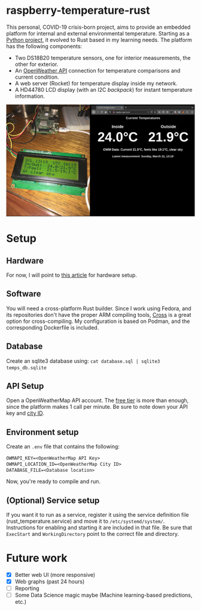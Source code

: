 # raspberry-temperature-rust

This personal, COVID-19 crisis-born project, aims to provide an embedded
platform for internal and external environmental temperature. Starting as a
[Python project](https://github.com/injcristianrojas/raspberrypi_temperature),
it evolved to Rust based in my learning needs. The platform has
the following components:

* Two DS18B20 temperature sensors, one for interior measurements, the other for
exterior.
* An [OpenWeather API](https://openweathermap.org/api) connection for temperature comparisons and current
condition.
* A web server (Rocket) for temperature display inside my network.
* A HD44780 LCD display (with an I2C _backpack_) for instant temperature
information.

![alt text](shots.png)

# Setup

## Hardware

For now, I will point to
[this article](https://www.circuitbasics.com/raspberry-pi-ds18b20-temperature-sensor-tutorial/)
for hardware setup.

## Software

You will need a cross-platform Rust builder. Since I work using Fedora, and
its repositories don't have the proper ARM compiling tools,
[Cross](https://github.com/rust-embedded/cross) is a great option for 
cross-compiling. My configuration is based on Podman, and the corresponding 
Dockerfile is included.

## Database

Create an sqlite3 database using: `cat database.sql | sqlite3 temps_db.sqlite`

## API Setup

Open a OpenWeatherMap API account. The
[free tier](https://openweathermap.org/price) is more than enough, since the 
platform makes 1 call per minute. Be sure to note down your API key and
[city ID](https://openweathermap.org/current#cityid).

## Environment setup

Create an `.env` file that contains the following:

```
OWMAPI_KEY=<OpenWeatherMap API Key>
OWMAPI_LOCATION_ID=<OpenWeatherMap City ID>
DATABASE_FILE=<Database location>
```

Now, you're ready to compile and run.

## (Optional) Service setup

If you want it to run as a service, register it using the service definition
file (rust_temperature.service) and move it to `/etc/systemd/system/`.
Instructions for enabling and starting it are included in that file. Be sure
that `ExecStart` and `WorkingDirectory` point to the correct file and directory.

# Future work

- [x] Better web UI (more responsive)
- [x] Web graphs (past 24 hours)
- [ ] Reporting
- [ ] Some Data Science magic maybe (Machine learning-based predictions, etc.)
